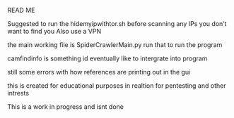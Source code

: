 READ ME

Suggested to run the hidemyipwithtor.sh before scanning any IPs you don’t want to find you
Also use a VPN

the main working file is SpiderCrawlerMain.py run that to run the program

camfindinfo is something id eventually like to intergrate into program

still some errors with how references are printing out in the gui



this is created for educational purposes in realtion for pentesting and other intrests

This is a work in progress and isnt done
